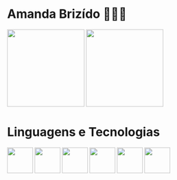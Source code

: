 # Amanda Brizído 👩🏽‍💻

<div>
  <a href="https://github.com/AmandaBrizido"></a>
  <img height="180em" src="https://github-readme-stats.vercel.app/api?username=AmandaBrizido&show_icons=true&theme=dark&include_all_commits=true&count_private=true"/>
  <img height="180em" src="https://github-readme-stats.vercel.app/api/top-langs/?username=AmandaBrizido&layout=compact&langs_count=16&theme=dark"/>
</div>
<div>
  <h1>Linguagens e Tecnologias</h1>
  <img heigth="80" width="60" src="https://cdn.jsdelivr.net/gh/devicons/devicon@latest/icons/vscode/vscode-plain-wordmark.svg"/>
  <img eigth="80" width="60" src="https://cdn.jsdelivr.net/gh/devicons/devicon@latest/icons/python/python-original-wordmark.svg"/>
  <img eigth="80" width="60" src="https://cdn.jsdelivr.net/gh/devicons/devicon@latest/icons/html5/html5-original-wordmark.svg"/> 
  <img eigth="80" width="60" src="https://cdn.jsdelivr.net/gh/devicons/devicon@latest/icons/c/c-line.svg"/>
  <img eigth="80" width="60" src="https://cdn.jsdelivr.net/gh/devicons/devicon@latest/icons/css3/css3-original-wordmark.svg"/>
  <img eigth="80" width="60" src="https://cdn.jsdelivr.net/gh/devicons/devicon@latest/icons/php/php-plain.svg"/>     
</div>

    
 

